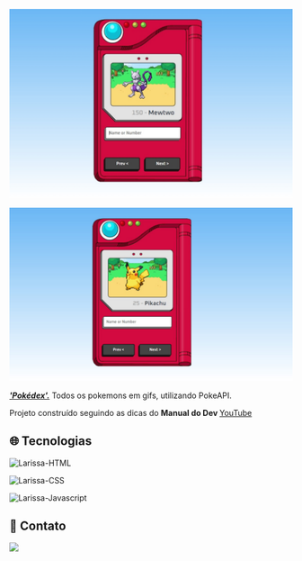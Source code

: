 ![preview](./.github/preview.jpg)

![preview2](./.github/preview2.jpg)

<b><i><u>'Pokédex'.</b></i></u> Todos os pokemons em gifs, utilizando PokeAPI. <br>

Projeto construído seguindo as dicas do <b>Manual do Dev </b> [YouTube](https://youtu.be/SjtdH3dWLa8)

## 🌐 Tecnologias

<img alt="Larissa-HTML" src="https://img.shields.io/badge/HTML5-E34F26?style=for-the-badge&logo=html5&logoColor=white"> <br>

<img alt="Larissa-CSS" src="https://img.shields.io/badge/CSS3-1572B6?style=for-the-badge&logo=css3&logoColor=white"><br>

<img alt="Larissa-Javascript" src="https://img.shields.io/badge/JavaScript-F7DF1E?style=for-the-badge&logo=javascript&logoColor=black"><br>

## 📱 Contato

<a href = "mailto:larissabessa4@gmail.com"><img src="https://img.shields.io/badge/Gmail-D14836?style=for-the-badge&logo=gmail&logoColor=white" target="_blank"></a>
